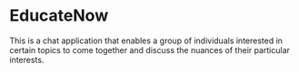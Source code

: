 # EducateNow

This is a chat application that enables a group of individuals interested in certain topics to come together and discuss the nuances of their particular interests.
